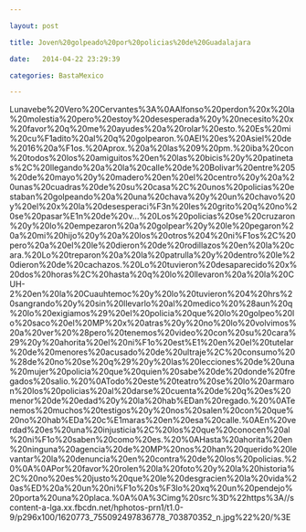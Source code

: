 ```yaml
---

layout: post

title: Joven%20golpeado%20por%20policias%20de%20Guadalajara

date:   2014-04-22 23:29:39

categories: BastaMexico

---
```

Lunavebe%20Vero%20Cervantes%3A%0AAlfonso%20perdon%20x%20la%20molestia%20pero%20estoy%20desesperada%20y%20necesito%20x%20favor%20q%20me%20ayudes%20a%20rolar%20esto.%20Es%20mi%20cu%F1adito%20al%20q%20golpearon.%0AEl%20es%20Asiel%20de%2016%20a%F1os.%20Aprox.%20a%20las%209%20pm.%20iba%20con%20todos%20los%20amiguitos%20en%20las%20bicis%20y%20patinetas%2C%20llegando%20a%20la%20calle%20de%20Bolivar%20entre%205%20de%20mayo%20y%20madero%20en%20el%20centro%20y%20a%20unas%20cuadras%20de%20su%20casa%2C%20unos%20policias%20estaban%20golpeando%20a%20una%20chava%20y%20un%20chavo%20y%20el%20x%20la%20desesperaci%F3n%20les%20grito%20q%20no%20se%20pasar%E1n%20de%20v...%20Los%20policias%20se%20cruzaron%20y%20lo%20empezaron%20a%20golpear%20y%20le%20pegaron%20a%20mi%20hijo%20y%20a%20los%20otros%204%20ni%F1os%2C%20pero%20a%20el%20le%20dieron%20de%20rodillazos%20en%20la%20cara.%20Lo%20treparon%20a%20la%20patrulla%20y%20dentro%20le%20dieron%20de%20cachazos.%20Lo%20tuvieron%20desaparecido%20x%20dos%20horas%2C%20hasta%20q%20lo%20llevaron%20a%20la%20CUH-2%20en%20la%20Cuauhtemoc%20y%20lo%20tuvieron%204%20hrs%20sangrando%20y%20sin%20llevarlo%20al%20medico%20%28aun%20q%20lo%20exigiamos%29%20el%20policia%20que%20lo%20golpeo%20lo%20saco%20el%20MP%20x%20atras%20y%20no%20lo%20volvimos%20a%20ver%20%28pero%20tenemos%20video%20con%20su%20cara%29%20y%20ahorita%20el%20ni%F1o%20est%E1%20en%20el%20tutelar%20de%20menores%20acusado%20de%20ultraje%2C%20consumo%20%28de%20no%20se%20q%29%20y%20las%20lecciones%20de%20una%20mujer%20policia%20que%20quien%20sabe%20de%20donde%20fregados%20salio.%20%0ATodo%20este%20teatro%20se%20lo%20armaron%20los%20policias%20al%20darse%20cuenta%20de%20q%20es%20menor%20de%20edad%20y%20la%20hab%EDan%20regado.%20%0ATenemos%20muchos%20testigos%20y%20nos%20salen%20con%20que%20no%20hab%EDa%20c%E1maras%20en%20esa%20calle.%0AEn%20verdad%20es%20una%20injusticia%2C%20los%20que%20conocen%20al%20ni%F1o%20saben%20como%20es.%20%0AHasta%20ahorita%20en%20ninguna%20agencia%20de%20MP%20nos%20han%20querido%20levantar%20la%20denuncia%20en%20contra%20de%20los%20policias.%20%0A%0APor%20favor%20rolen%20la%20foto%20y%20la%20historia%2C%20no%20es%20justo%20que%20le%20desgracien%20la%20vida%20as%ED%20a%20un%20ni%F1o%20s%F3lo%20xq%20un%20pendejo%20porta%20una%20placa.%0A%0A%3Cimg%20src%3D%22https%3A//scontent-a-lga.xx.fbcdn.net/hphotos-prn1/t1.0-9/p296x100/1620773_755092497836778_703870352_n.jpg%22%20/%3E
